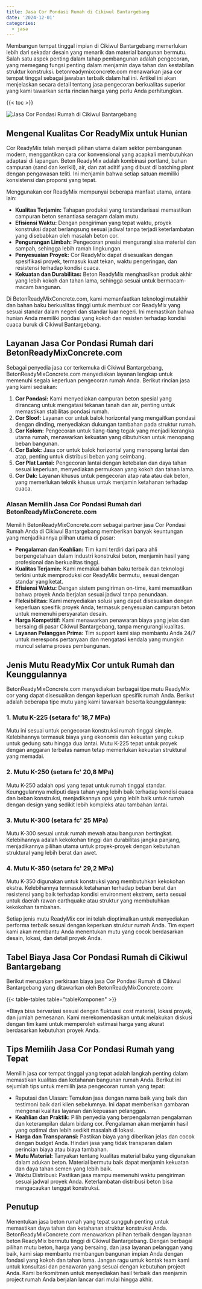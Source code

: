 ```yaml
---
title: Jasa Cor Pondasi Rumah di Cikiwul Bantargebang
date: '2024-12-01'
categories:
  - jasa
---
```


Membangun tempat tinggal impian di Cikiwul Bantargebang memerlukan lebih dari sekadar desain yang menarik dan material bangunan bermutu. Salah satu aspek penting dalam tahap pembangunan adalah pengecoran, yang memegang fungsi penting dalam menjamin daya tahan dan kestabilan struktur konstruksi. betonreadymixconcrete.com menawarkan jasa cor tempat tinggal sebagai jawaban terbaik dalam hal ini. Artikel ini akan menjelaskan secara detail tentang jasa pengecoran berkualitas superior yang kami tawarkan serta rincian harga yang perlu Anda perhitungkan.

{{< toc >}}

![Jasa Cor Pondasi Rumah di Cikiwul Bantargebang](https://betoncor8.github.io/cor/harga-beton-readymix-concrete%20(41).png)

## Mengenal Kualitas Cor ReadyMix untuk Hunian

Cor ReadyMix telah menjadi pilihan utama dalam sektor pembangunan modern, menggantikan cara cor konvensional yang acapkali membutuhkan adaptasi di lapangan. Beton ReadyMix adalah kombinasi portland, bahan campuran (sand dan kerikil), air, dan zat aditif yang dibuat di batching plant dengan pengawasan teliti. Ini menjamin bahwa setiap satuan memiliki konsistensi dan proporsi yang tepat.

Menggunakan cor ReadyMix mempunyai beberapa manfaat utama, antara lain:

- **Kualitas Terjamin:** Tahapan produksi yang terstandarisasi memastikan campuran beton senantiasa seragam dalam mutu.
- **Efisiensi Waktu:** Dengan pengiriman yang tepat waktu, proyek konstruksi dapat berlangsung sesuai jadwal tanpa terjadi keterlambatan yang disebabkan oleh masalah beton cor.
- **Pengurangan Limbah:** Pengecoran presisi mengurangi sisa material dan sampah, sehingga lebih ramah lingkungan.
- **Penyesuaian Proyek:** Cor ReadyMix dapat disesuaikan dengan spesifikasi proyek, termasuk kuat tekan, waktu pengeringan, dan resistensi terhadap kondisi cuaca.
- **Kekuatan dan Durabilitas:** Beton ReadyMix menghasilkan produk akhir yang lebih kokoh dan tahan lama, sehingga sesuai untuk bermacam-macam bangunan.

Di BetonReadyMixConcrete.com, kami memanfaatkan teknologi mutakhir dan bahan baku berkualitas tinggi untuk membuat cor ReadyMix yang sesuai standar dalam negeri dan standar luar negeri. Ini memastikan bahwa hunian Anda memiliki pondasi yang kokoh dan resisten terhadap kondisi cuaca buruk di Cikiwul Bantargebang.

## Layanan Jasa Cor Pondasi Rumah dari BetonReadyMixConcrete.com

Sebagai penyedia jasa cor terkemuka di Cikiwul Bantargebang, BetonReadyMixConcrete.com menyediakan layanan lengkap untuk memenuhi segala keperluan pengecoran rumah Anda. Berikut rincian jasa yang kami sediakan:

1. **Cor Pondasi:** Kami menyediakan campuran beton spesial yang dirancang untuk mengatasi tekanan tanah dan air, penting untuk memastikan stabilitas pondasi rumah.
2. **Cor Sloof:** Layanan cor untuk balok horizontal yang mengaitkan pondasi dengan dinding, menyediakan dukungan tambahan pada struktur rumah.
3. **Cor Kolom:** Pengecoran untuk tiang-tiang tegak yang menjadi kerangka utama rumah, menawarkan kekuatan yang dibutuhkan untuk menopang beban bangunan.
4. **Cor Balok:** Jasa cor untuk balok horizontal yang menopang lantai dan atap, penting untuk distribusi beban yang seimbang.
5. **Cor Plat Lantai:** Pengecoran lantai dengan ketebalan dan daya tahan sesuai keperluan, menyediakan permukaan yang kokoh dan tahan lama.
6. **Cor Dak:** Layanan khusus untuk pengecoran atap rata atau dak beton, yang memerlukan teknik khusus untuk menjamin ketahanan terhadap cuaca.

### Alasan Memilih Jasa Cor Pondasi Rumah dari BetonReadyMixConcrete.com

Memilih BetonReadyMixConcrete.com sebagai partner jasa Cor Pondasi Rumah Anda di Cikiwul Bantargebang memberikan banyak keuntungan yang menjadikannya pilihan utama di pasar:

- **Pengalaman dan Keahlian:** Tim kami terdiri dari para ahli berpengetahuan dalam industri konstruksi beton, menjamin hasil yang profesional dan berkualitas tinggi.
- **Kualitas Terjamin:** Kami memakai bahan baku terbaik dan teknologi terkini untuk memproduksi cor ReadyMix bermutu, sesuai dengan standar yang ketat.
- **Efisiensi Waktu:** Dengan sistem pengiriman on-time, kami memastikan bahwa proyek Anda berjalan sesuai jadwal tanpa penundaan.
- **Fleksibilitas:** Kami menyediakan solusi yang dapat disesuaikan dengan keperluan spesifik proyek Anda, termasuk penyesuaian campuran beton untuk memenuhi persyaratan desain.
- **Harga Kompetitif:** Kami menawarkan penawaran biaya yang jelas dan bersaing di pasar Cikiwul Bantargebang, tanpa mengurangi kualitas.
- **Layanan Pelanggan Prima:** Tim support kami siap membantu Anda 24/7 untuk merespons pertanyaan dan mengatasi kendala yang mungkin muncul selama proses pembangunan.

## Jenis Mutu ReadyMix Cor untuk Rumah dan Keunggulannya

BetonReadyMixConcrete.com menyediakan berbagai tipe mutu ReadyMix cor yang dapat disesuaikan dengan keperluan spesifik rumah Anda. Berikut adalah beberapa tipe mutu yang kami tawarkan beserta keunggulannya:

### 1\. Mutu K-225 (setara fc' 18,7 MPa)

Mutu ini sesuai untuk pengecoran konstruksi rumah tinggal simple. Kelebihannya termasuk biaya yang ekonomis dan kekuatan yang cukup untuk gedung satu hingga dua lantai. Mutu K-225 tepat untuk proyek dengan anggaran terbatas namun tetap memerlukan kekuatan struktural yang memadai.

### 2\. Mutu K-250 (setara fc' 20,8 MPa)

Mutu K-250 adalah opsi yang tepat untuk rumah tinggal standar. Keunggulannya meliputi daya tahan yang lebih baik terhadap kondisi cuaca dan beban konstruksi, menjadikannya opsi yang lebih baik untuk rumah dengan design yang sedikit lebih kompleks atau tambahan lantai.

### 3\. Mutu K-300 (setara fc' 25 MPa)

Mutu K-300 sesuai untuk rumah mewah atau bangunan bertingkat. Kelebihannya adalah kekokohan tinggi dan durabilitas jangka panjang, menjadikannya pilihan utama untuk proyek-proyek dengan kebutuhan struktural yang lebih berat dan awet.

### 4\. Mutu K-350 (setara fc' 29,2 MPa)

Mutu K-350 digunakan untuk konstruksi yang membutuhkan kekokohan ekstra. Kelebihannya termasuk ketahanan terhadap beban berat dan resistensi yang baik terhadap kondisi environment ekstrem, serta sesuai untuk daerah rawan earthquake atau struktur yang membutuhkan kekokohan tambahan.

Setiap jenis mutu ReadyMix cor ini telah dioptimalkan untuk menyediakan performa terbaik sesuai dengan keperluan struktur rumah Anda. Tim expert kami akan membantu Anda menentukan mutu yang cocok berdasarkan desain, lokasi, dan detail proyek Anda.

## Tabel Biaya Jasa Cor Pondasi Rumah di Cikiwul Bantargebang

Berikut merupakan perkiraan biaya jasa Cor Pondasi Rumah di Cikiwul Bantargebang yang ditawarkan oleh BetonReadyMixConcrete.com:

{{< table-tables table="tableKomponen" >}}

\*Biaya bisa bervariasi sesuai dengan fluktuasi cost material, lokasi proyek, dan jumlah pemesanan. Kami merekomendasikan untuk melakukan diskusi dengan tim kami untuk memperoleh estimasi harga yang akurat berdasarkan kebutuhan proyek Anda.

## Tips Memilih Jasa Cor Pondasi Rumah yang Tepat

Memilih jasa cor tempat tinggal yang tepat adalah langkah penting dalam memastikan kualitas dan ketahanan bangunan rumah Anda. Berikut ini sejumlah tips untuk memilih jasa pengecoran rumah yang tepat:

- Reputasi dan Ulasan: Temukan jasa dengan nama baik yang baik dan testimoni baik dari klien sebelumnya. Ini dapat memberikan gambaran mengenai kualitas layanan dan kepuasan pelanggan.
- **Keahlian dan Praktik:** Pilih penyedia yang berpengalaman pengalaman dan keterampilan dalam bidang cor. Pengalaman akan menjamin hasil yang optimal dan lebih sedikit masalah di lokasi.
- **Harga dan Transparansi:** Pastikan biaya yang diberikan jelas dan cocok dengan budget Anda. Hindari jasa yang tidak transparan dalam perincian biaya atau biaya tambahan.
- **Mutu Material:** Tanyakan tentang kualitas material baku yang digunakan dalam adukan beton. Material bermutu baik dapat menjamin kekuatan dan daya tahan semen yang lebih baik.
- Waktu Distribusi: Pastikan jasa mampu memenuhi waktu pengiriman sesuai jadwal proyek Anda. Keterlambatan distribusi beton bisa mengacaukan tenggat konstruksi.

## Penutup

Menentukan jasa beton rumah yang tepat sungguh penting untuk memastikan daya tahan dan ketahanan struktur konstruksi Anda. BetonReadyMixConcrete.com menawarkan pilihan terbaik dengan layanan beton ReadyMix bermutu tinggi di Cikiwul Bantargebang. Dengan berbagai pilihan mutu beton, harga yang bersaing, dan jasa layanan pelanggan yang baik, kami siap membantu membangun bangunan impian Anda dengan fondasi yang kokoh dan tahan lama. Jangan ragu untuk kontak team kami untuk konsultasi dan penawaran yang sesuai dengan kebutuhan project Anda. Kami berkomitmen untuk menyediakan hasil terbaik dan menjamin project rumah Anda berjalan lancar dari mulai hingga akhir.
